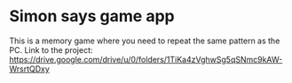 # Simon says game app
This is a memory game where you need to repeat the same pattern as the PC.
Link to the project: https://drive.google.com/drive/u/0/folders/1TiKa4zVghwSg5qSNmc9kAW-WrsrtQDxy
